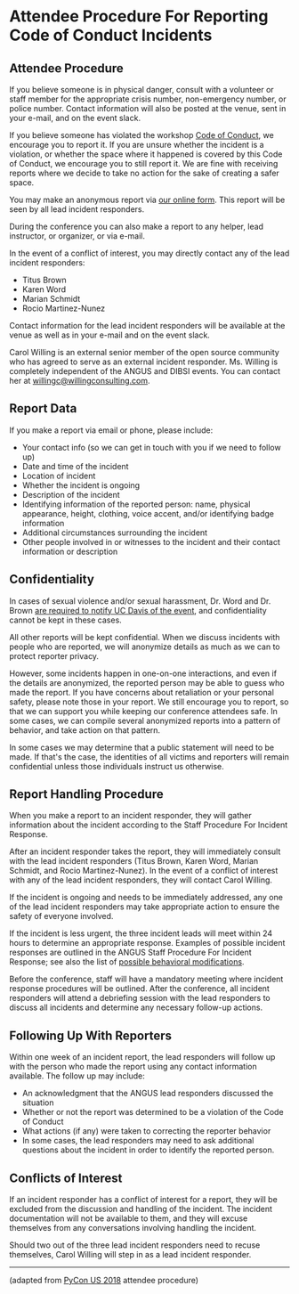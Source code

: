 # Attendee Procedure For Reporting Code of Conduct Incidents

## Attendee Procedure

If you believe someone is in physical danger, consult with a volunteer or staff member for the appropriate crisis number, non-emergency number, or police number. Contact information will also be posted at the venue, sent in your e-mail, and on the event slack.

If you believe someone has violated the workshop [Code of Conduct](coc.html), we encourage you to report it. If you are unsure whether the incident is a violation, or whether the space where it happened is covered by this Code of Conduct, we encourage you to still report it. We are fine with receiving reports where we decide to take no action for the sake of creating a safer space.

You may make an anonymous report via [our online form](http://bit.ly/2019_ANGUS_Feedback). This report will be seen by all lead incident responders.

During the conference you can also make a report to any helper, lead instructor, or organizer, or via e-mail.
 
In the event of a conflict of interest, you may directly contact any of the lead incident responders:
* Titus Brown
* Karen Word
* Marian Schmidt
* Rocio Martinez-Nunez

Contact information for the lead incident responders will be available at
the venue as well as in your e-mail and on the event slack.

Carol Willing is an external senior member of the open source community who has agreed to serve as an external incident responder. Ms. Willing is completely independent of the ANGUS and DIBSI events. You can contact her at [willingc@willingconsulting.com](mailto:willingc@willingconsulting.com).

## Report Data

If you make a report via email or phone, please include:

* Your contact info (so we can get in touch with you if we need to follow up)
* Date and time of the incident
* Location of incident
* Whether the incident is ongoing
* Description of the incident
* Identifying information of the reported person: name, physical appearance, height, clothing, voice accent, and/or identifying badge information
* Additional circumstances surrounding the incident
* Other people involved in or witnesses to the incident and their contact information or description

## Confidentiality

In cases of sexual violence and/or sexual harassment, Dr. Word and Dr. Brown [are required to notify UC Davis of the event](https://sexualviolence.ucdavis.edu/responsible-employees-0), and confidentiality cannot be kept in these cases.

All other reports will be kept confidential. When we discuss incidents with people who are reported, we will anonymize details as much as we can to protect reporter privacy.

However, some incidents happen in one-on-one interactions, and even if the details are anonymized, the reported person may be able to guess who made the report. If you have concerns about retaliation or your personal safety, please note those in your report. We still encourage you to report, so that we can support you while keeping our conference attendees safe. In some cases, we can compile several anonymized reports into a pattern of behavior, and take action on that pattern.

In some cases we may determine that a public statement will need to be made. If that's the case, the identities of all victims and reporters will remain confidential unless those individuals instruct us otherwise.

## Report Handling Procedure

When you make a report to an incident responder, they will gather information about the incident according to the Staff Procedure For Incident Response.

After an incident responder takes the report, they will immediately consult with the lead incident responders (Titus Brown, Karen Word, Marian Schmidt, and Rocio Martinez-Nunez). In the event of a conflict of interest with any of the lead incident responders, they will contact Carol Willing.

If the incident is ongoing and needs to be immediately addressed, any one of the lead incident responders may take appropriate action to ensure the safety of everyone involved.

If the incident is less urgent, the three incident leads will meet within 24 hours to determine an appropriate response. Examples of possible incident responses are outlined in the ANGUS Staff Procedure For Incident Response; see also the list of [possible behavioral modifications](behavioral-modifications.html).

Before the conference, staff will have a mandatory meeting where incident response procedures will be outlined. After the conference, all incident responders will attend a debriefing session with the lead responders to discuss all incidents and determine any necessary follow-up actions.

## Following Up With Reporters

Within one week of an incident report, the lead responders will follow up with the person who made the report using any contact information available. The follow up may include:

* An acknowledgment that the ANGUS lead responders discussed the situation
* Whether or not the report was determined to be a violation of the Code of Conduct
* What actions (if any) were taken to correcting the reporter behavior
* In some cases, the lead responders may need to ask additional questions about the incident in order to identify the reported person.

## Conflicts of Interest

If an incident responder has a conflict of interest for a report, they will be excluded from the discussion and handling of the incident. The incident documentation will not be available to them, and they will excuse themselves from any conversations involving handling the incident.

Should two out of the three lead incident responders need to recuse themselves, Carol Willing will step in as a lead incident responder.

---

(adapted from [PyCon US 2018](https://us.pycon.org/2018/about/code-of-conduct/attendee-procedure/) attendee procedure)
